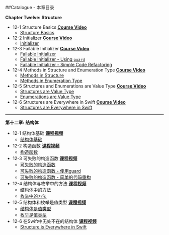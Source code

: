 ##Catalogue - 本章目录

**Chapter Twelve: Structure**

   * 12-1 Structure Basics [**Course Video**](http://t.imooc.com/video/11898)
      * [Structure Basics](https://github.com/JeffreyWang2864/Play-with-Swift-3/blob/master/12-Struct/01-Structs-Basics.playground/Contents.swift)
   * 12-2 Initializer [**Course Video**](http://t.imooc.com/video/11899)
      * [Initializer](https://github.com/JeffreyWang2864/Play-with-Swift-3/blob/master/12-Struct/02-Initializing-a-Struct.playground/Contents.swift)
   * 12-3 Failable Initializer [**Course Video**](http://t.imooc.com/video/11900)
      * [Failable Initializer](https://github.com/JeffreyWang2864/Play-with-Swift-3/blob/master/12-Struct/03-Failable-Initializers-1.playground/Contents.swift)
      * [Failable Initializer - Using `guard`](https://github.com/JeffreyWang2864/Play-with-Swift-3/blob/master/12-Struct/03-Failable-Initializers-2.playground/Contents.swift)
      * [Failable Initializer - Simple Code Refactoring](https://github.com/JeffreyWang2864/Play-with-Swift-3/blob/master/12-Struct/03-Failable-Initializers-3.playground/Contents.swift)
   * 12-4 Methods in Structure and Enumeration Type [**Course Video**](http://t.imooc.com/video/11901)
      * [Methods in Structure](https://github.com/JeffreyWang2864/Play-with-Swift-3/blob/master/12-Struct/04-1-Methods-in-Struct.playground/Contents.swift)
      * [Methods in Enumeration Type](https://github.com/JeffreyWang2864/Play-with-Swift-3/blob/master/12-Struct/04-2-Methods-in-Enum.playground/Contents.swift)
   * 12-5 Structures and Enumerations are Value Type [**Course Video**](http://t.imooc.com/video/11902)
      * [Structures are Value Type](https://github.com/JeffreyWang2864/Play-with-Swift-3/blob/master/12-Struct/05-1-Struct-is-Value-Type.playground/Contents.swift)
      * [Enumerations are Value Type](https://github.com/JeffreyWang2864/Play-with-Swift-3/blob/master/12-Struct/05-2-Enum-is-Value-Type.playground/Contents.swift)
   * 12-6 Structures are Everywhere in Swift [**Course Video**](http://t.imooc.com/video/11903)
      * [Structures are Everywhere in Swift](https://github.com/JeffreyWang2864/Play-with-Swift-3/tree/master/12-Struct/06-Struct-is-Everywhere-in-Swift.playground)

---

**第十二章: 结构体**

   * 12-1 结构体基础 [**课程视频**](http://t.imooc.com/video/11898)
      * [结构体基础](https://github.com/JeffreyWang2864/Play-with-Swift-3/blob/master/12-Struct/01-Structs-Basics.playground/Contents.swift)
   * 12-2 构造函数 [**课程视频**](http://t.imooc.com/video/11899)
      * [构造函数](https://github.com/JeffreyWang2864/Play-with-Swift-3/blob/master/12-Struct/02-Initializing-a-Struct.playground/Contents.swift)
   * 12-3 可失败的构造函数 [**课程视频**](http://t.imooc.com/video/11900)
      * [可失败的构造函数](https://github.com/JeffreyWang2864/Play-with-Swift-3/blob/master/12-Struct/03-Failable-Initializers-1.playground/Contents.swift)
      * [可失败的构造函数 - 使用guard](https://github.com/JeffreyWang2864/Play-with-Swift-3/blob/master/12-Struct/03-Failable-Initializers-2.playground/Contents.swift)
      * [可失败的构造函数 - 简单的代码重构](https://github.com/JeffreyWang2864/Play-with-Swift-3/blob/master/12-Struct/03-Failable-Initializers-3.playground/Contents.swift)
   * 12-4 结构体与枚举中的方法 [**课程视频**](http://t.imooc.com/video/11901)
      * [结构体中的方法](https://github.com/JeffreyWang2864/Play-with-Swift-3/blob/master/12-Struct/04-1-Methods-in-Struct.playground/Contents.swift)
      * [枚举中的方法](https://github.com/JeffreyWang2864/Play-with-Swift-3/blob/master/12-Struct/04-2-Methods-in-Enum.playground/Contents.swift)
   * 12-5 结构体和枚举是值类型 [**课程视频**](http://t.imooc.com/video/11902)
      * [结构体是值类型](https://github.com/JeffreyWang2864/Play-with-Swift-3/blob/master/12-Struct/05-1-Struct-is-Value-Type.playground/Contents.swift)
      * [枚举是值类型](https://github.com/JeffreyWang2864/Play-with-Swift-3/blob/master/12-Struct/05-2-Enum-is-Value-Type.playground/Contents.swift)
   * 12-6 在Swift中无处不在的结构体 [**课程视频**](http://t.imooc.com/video/11903)
      * [Structure is Everywhere in Swift](https://github.com/JeffreyWang2864/Play-with-Swift-3/tree/master/12-Struct/06-Struct-is-Everywhere-in-Swift.playground)
